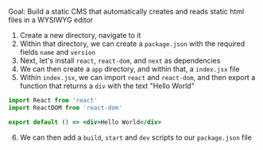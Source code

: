 Goal: Build a static CMS that automatically creates and reads static html files in a WYSIWYG editor

1. Create a new directory, navigate to it
2. Within that directory, we can create a `package.json` with the required fields `name` and `version`
3. Next, let's install `react`, `react-dom`, and `next` as dependencies
4. We can then create a `app` directory, and within that, a `index.jsx` file
5. Within `index.jsx`, we can import `react` and `react-dom`, and then export a function that returns a `div` with the text "Hello World"

```jsx
import React from 'react'
import ReactDOM from 'react-dom'

export default () => <div>Hello World</div>
```

6. We can then add a `build`, `start` and `dev` scripts to our `package.json` file

